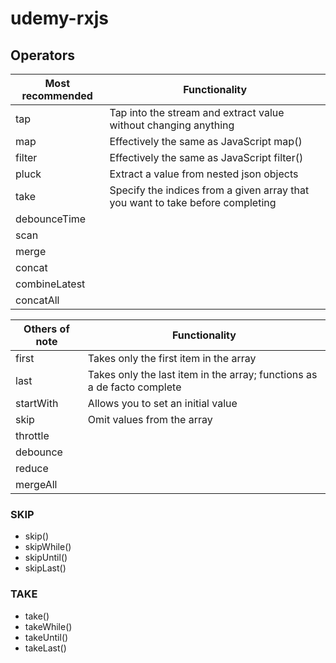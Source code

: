 # udemy-rxjs

## Operators

| Most recommended | Functionality                                                                  |
| ---------------- | ------------------------------------------------------------------------------ |
| tap              | Tap into the stream and extract value without changing anything                |
| map              | Effectively the same as JavaScript map()                                       |
| filter           | Effectively the same as JavaScript filter()                                    |
| pluck            | Extract a value from nested json objects                                       |
| take             | Specify the indices from a given array that you want to take before completing |
| debounceTime     |                                                                                |
| scan             |                                                                                |
| merge            |                                                                                |
| concat           |                                                                                |
| combineLatest    |                                                                                |
| concatAll        |                                                                                |

| Others of note | Functionality                                                           |
| -------------- | ----------------------------------------------------------------------- |
| first          | Takes only the first item in the array                                  |
| last           | Takes only the last item in the array; functions as a de facto complete |
| startWith      | Allows you to set an initial value                                      |
| skip           | Omit values from the array                                              |
| throttle       |                                                                         |
| debounce       |                                                                         |
| reduce         |                                                                         |
| mergeAll       |                                                                         |

### SKIP

-   skip()
-   skipWhile()
-   skipUntil()
-   skipLast()

### TAKE

-   take()
-   takeWhile()
-   takeUntil()
-   takeLast()
